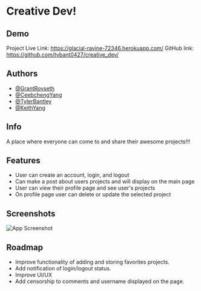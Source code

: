 # Creative Dev!




## Demo

Project Live Link: https://glacial-ravine-72346.herokuapp.com/
GitHub link: https://github.com/tybant0427/creative_dev/

## Authors

- [@GrantRoyseth](https://github.com/groyseth)
- [@CeebchengYang](https://github.com/Ceebcheng)
- [@TylerBantley](https://github.com/tybant0427)
- [@KeithYang](https://github.com/keithlyang)

## Info

A place where everyone can come to and share their awesome projects!!!

## Features

- User can create an account, login, and logout
- Can make a post about users projects and will display on the main page
- User can view their profile page and see user's projects
- On profile page user can delete or update the selected project


## Screenshots

![App Screenshot](https://github.com/tybant0427/creative_dev/blob/main/Screenshot/Capture1.JPG)


## Roadmap

- Improve functionality of adding and storing favorites projects.
- Add notification of login/logout status.
- Improve UI/UX
- Add censorship to comments and username displayed on the page.
